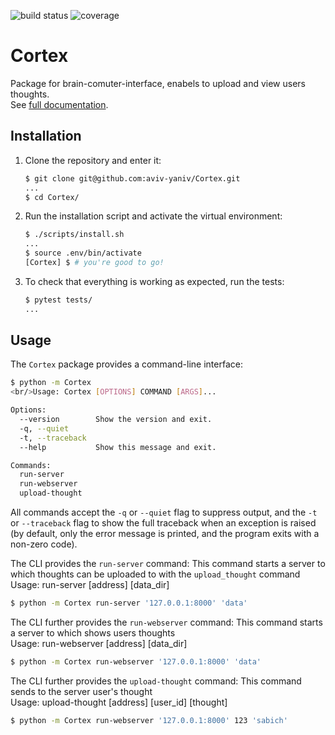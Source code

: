 ![build status](https://api.travis-ci.com/AvivYaniv/Cortex.svg?branch=master)
![coverage](https://codecov.io/gh/AvivYaniv/Cortex/branch/master/graph/badge.svg)

# Cortex

Package for brain-comuter-interface, enabels to upload and view users thoughts. 
<br/>See [full documentation](https://advancedsystemdesignproject.readthedocs.io/en/latest/).

## Installation

1. Clone the repository and enter it:

    ```sh
    $ git clone git@github.com:aviv-yaniv/Cortex.git
    ...
    $ cd Cortex/
    ```

2. Run the installation script and activate the virtual environment:

    ```sh
    $ ./scripts/install.sh
    ...
    $ source .env/bin/activate
    [Cortex] $ # you're good to go!
    ```

3. To check that everything is working as expected, run the tests:


    ```sh
    $ pytest tests/
    ...
    ```

## Usage

The `Cortex` package provides a command-line interface:

```sh
$ python -m Cortex
<br/>Usage: Cortex [OPTIONS] COMMAND [ARGS]...

Options:
  --version        Show the version and exit.
  -q, --quiet
  -t, --traceback
  --help           Show this message and exit.

Commands:
  run-server
  run-webserver
  upload-thought

```

All commands accept the `-q` or `--quiet` flag to suppress output, and the `-t`
or `--traceback` flag to show the full traceback when an exception is raised
(by default, only the error message is printed, and the program exits with a
non-zero code).

The CLI provides the `run-server` command:
	This command starts a server to which thoughts can be uploaded to with the `upload_thought` command
	<br/>Usage: run-server [address] [data_dir]

```sh
$ python -m Cortex run-server '127.0.0.1:8000' 'data'

```

The CLI further provides the `run-webserver` command:
	This command starts a server to which shows users thoughts
	<br/>Usage: run-webserver [address] [data_dir]

```sh
$ python -m Cortex run-webserver '127.0.0.1:8000' 'data'

```

The CLI further provides the `upload-thought` command:
	This command sends to the server user's thought
	<br/>Usage: upload-thought [address] [user_id] [thought]

```sh
$ python -m Cortex run-webserver '127.0.0.1:8000' 123 'sabich'

```
